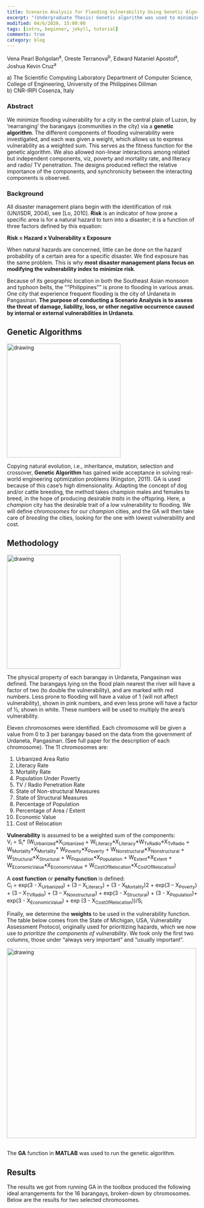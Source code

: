```yaml
---
title: Scenario Analysis for Flooding Vulnerability Using Genetic Algorithm
excerpt: "(Undergraduate Thesis) Genetic algorithm was used to minimize the flooding vulnerability in the city of Urdaneta in Pangasinan. MATLAB was used to run the genetic algorithm."
modified: 04/6/2020, 15:00:00
tags: [intro, beginner, jekyll, tutorial]
comments: true
category: blog
---
```

Vena Pearl Boñgolan<sup>a</sup>, Oreste Terranova<sup>b</sup>, Edward Nataniel Apostol<sup>a</sup>, Joshua Kevin Cruz<sup>a</sup>

a)	The Scientific Computing Laboratory
Department of Computer Science, College of Engineering, 
University of the Philippines Diliman  
b)	CNR-IRPI Cosenza, Italy  

### Abstract
We minimize flooding vulnerability for a city in the central plain of Luzon, by ‘rearranging’ the barangays (communities in the city) via a **genetic algorithm**. The different components of flooding vulnerability were investigated, and each was given a weight, which allows us to express vulnerability as a weighted sum. This serves as the fitness function for the genetic algorithm. We also allowed non-linear interactions among related but independent components, viz, poverty and mortality rate, and literacy and radio/ TV penetration. The designs produced reflect the relative importance of the components, and synchronicity between the interacting components is observed. 

### Background
All disaster management plans begin with the identification of risk (UN/ISDR, 2004), see [Lo, 2010]. **Risk** is an indicator of how prone a specific area is for a natural hazard to turn into a disaster; it is a function of three factors defined by this equation: 

**Risk = Hazard x Vulnerability x Exposure**

When natural hazards are concerned, little can be done on the hazard probability of a certain area for a specific disaster. We find exposure has the same problem. This is why **most disaster management plans focus on modifying the vulnerability index to minimize risk**. 

Because of its geographic location in both the Southeast Asian monsoon and typhoon belts, the ""Philippines"" is prone to flooding in various areas. One city that experience frequent flooding is the city of Urdaneta in Pangasinan. **The purpose of conducting a Scenario Analysis is to assess the threat of damage, liability, loss, or other negative occurrence caused by internal or external vulnerabilities in Urdaneta**.

## Genetic Algorithms

<img src="https://miro.medium.com/max/3200/1*BYDJpa6M2rzWNSurvspf8Q.png" alt="drawing" width="300"/>

Copying natural evolution, i.e., inheritance, mutation, selection and crossover, **Genetic Algorithm** has gained wide acceptance in solving real-world engineering optimization problems (Kingston, 2011). GA is used because of this case’s high dimensionality. Adapting the concept of  dog and/or cattle breeding, the method takes champion males and females to breed, in the hope of producing desirable *traits* in the offspring. Here, a *champion* city has the desirable trait of a low vulnerability to flooding. We will define *chromosomes* for our *champion* cities, and the GA will then take care of *breeding* the cities, looking for the one with lowest vulnerability and cost. 

## Methodology

<img src="https://drive.google.com/uc?id=1un_OClbmlWFBoSeLojjKkwXpBSwP8l0n" alt="drawing" width="300"/>

The physical property of each barangay in Urdaneta, Pangasinan was defined. The barangays lying on the flood plain nearest the river will have a factor of two (to double the vulnerability), and are marked with red numbers.  Less prone to flooding will have a value of 1 (will not affect vulnerability), shown in pink numbers, and even less prone will have a factor of ½, shown in white. These numbers will be used to multiply the area’s vulnerability.

Eleven chromosomes were identified. Each chromosome will be given a value from 0 to 3 per barangay based on the data from the government of Urdaneta, Pangasinan. (See full paper for the description of each chromosome). The 11 chromosomes are:  
1) Urbanized Area Ratio  
2) Literacy Rate  
3) Mortality Rate  
4) Population Under Poverty  
5) TV / Radio Penetration Rate  
6) State of Non-structural Measures 
7) State of Structural Measures 
8) Percentage of Population  
9) Percentage of Area / Extent 
10) Economic Value 
11) Cost of Relocation 

**Vulnerability** is assumed to be a weighted sum of the components:  
V<sub>i</sub> = S<sub>i</sub>* (W<sub>Urbanized</sub>\*X<sub>Urbanized</sub> + 
  W<sub>Literacy</sub>\*X<sub>Literacy</sub>\*W<sub>TvRadio</sub>\*X<sub>TvRadio</sub> + 
  W<sub>Mortality</sub>\*X<sub>Mortality</sub>\* W<sub>Poverty</sub>\*X<sub>Poverty</sub> +
   W<sub>Nonstructural</sub>\*X<sub>Nonstructural</sub> +
   W<sub>Structural</sub>\*X<sub>Structural</sub> + 
   W<sub>Population</sub>\*X<sub>Population</sub> + 
   W<sub>Extent</sub>\*X<sub>Extent</sub> + 
   W<sub>EconomicValue</sub>\*X<sub>EconomicValue</sub> + 
   W<sub>CostOfRelocation</sub>\*X<sub>CostOfRelocation</sub>)

  A **cost function** or **penalty function** is defined:  
  C<sub>i</sub> = exp(3 - X<sub>Urbanized</sub>) + (3 – X<sub>Literacy</sub>)  +  (3 - X<sub>Mortality</sub>)2  + exp(3 – X<sub>Poverty</sub>) + (3 – X<sub>TVRadio</sub>) + (3 – X<sub>Nonstructural</sub>) + exp(3 - X<sub>Structural</sub>) + (3 - X<sub>Population</sub>)+ exp(3 - X<sub>EconomicValue</sub>) +  exp (3 - X<sub>CostOfRelocation</sub>))/S<sub>i</sub>
  
  Finally, we determine the **weights** to be used in the vulnerability function. The table below comes from the State of Michigan, USA, Vulnerability Assessment Protocol, originally used for prioritizing hazards, which we now use _to prioritize the components of vulnerability_. We took only the first two columns, those under “always very important” and “usually important”.

  <img src="https://drive.google.com/uc?id=1_taMUJwuy6D4PTwZ1knsuqhYr0mm-PuT" alt="drawing" width="500"/>  
  <br><br>
  
  The **GA** function in **MATLAB** was used to run the genetic algorithm. 
  
## Results

  The results we got from running GA in the toolbox produced the following ideal arrangements for the 16 barangays, broken-down by chromosomes. Below are the results for two selected chromosomes.
  

   









